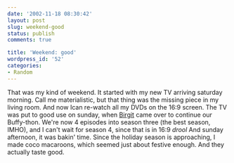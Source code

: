 ```yaml
---
date: '2002-11-18 08:30:42'
layout: post
slug: weekend-good
status: publish
comments: true

title: 'Weekend: good'
wordpress_id: '52'
categories:
- Random
---
```


That was my kind of weekend.
It started with my new TV arriving saturday morning. Call me materialistic, but that thing was the missing piece in my living room. And now Ican re-watch all my DVDs on the 16:9 screen. 
The TV was put to good use on sunday, when [Birgit](http://www.aerin.de) came over to continue our Buffy-thon. We're now 4 episodes into season three (the best season, IMHO), and I can't wait for season 4, since that is in 16:9 *drool*
And sunday afternoon, it was bakin' time. Since the holiday season is approaching, I made coco macaroons, which seemed just about festive enough.
And they actually taste good.
